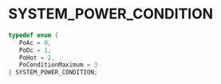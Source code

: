 # SYSTEM_POWER_CONDITION

```C
typedef enum {
   PoAc = 0,
   PoDc = 1,
   PoHot = 2,
   PoConditionMaximum = 3
} SYSTEM_POWER_CONDITION;
```

